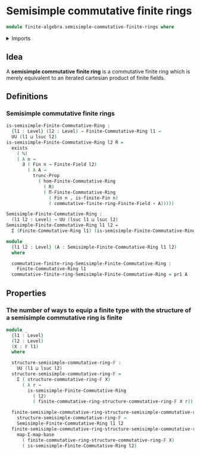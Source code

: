 # Semisimple commutative finite rings

```agda
module finite-algebra.semisimple-commutative-finite-rings where
```

<details><summary>Imports</summary>

```agda
open import elementary-number-theory.natural-numbers

open import finite-algebra.commutative-finite-rings
open import finite-algebra.dependent-products-commutative-finite-rings
open import finite-algebra.finite-fields
open import finite-algebra.homomorphisms-commutative-finite-rings

open import foundation.dependent-pair-types
open import foundation.existential-quantification
open import foundation.function-types
open import foundation.functoriality-dependent-pair-types
open import foundation.propositional-truncations
open import foundation.universe-levels

open import univalent-combinatorics.finite-types
open import univalent-combinatorics.standard-finite-types
```

</details>

## Idea

A **semisimple commutative finite ring** is a commutative finite ring which is
merely equivalent to an iterated cartesian product of finite fields.

## Definitions

### Semisimple commutative finite rings

```agda
is-semisimple-Finite-Commutative-Ring :
  {l1 : Level} (l2 : Level) → Finite-Commutative-Ring l1 →
  UU (l1 ⊔ lsuc l2)
is-semisimple-Finite-Commutative-Ring l2 R =
  exists
    ( ℕ)
    ( λ n →
      ∃ ( Fin n → Finite-Field l2)
        ( λ A →
          trunc-Prop
            ( hom-Finite-Commutative-Ring
              ( R)
              ( Π-Finite-Commutative-Ring
                ( Fin n , is-finite-Fin n)
                ( commutative-finite-ring-Finite-Field ∘ A)))))

Semisimple-Finite-Commutative-Ring :
  (l1 l2 : Level) → UU (lsuc l1 ⊔ lsuc l2)
Semisimple-Finite-Commutative-Ring l1 l2 =
  Σ (Finite-Commutative-Ring l1) (is-semisimple-Finite-Commutative-Ring l2)

module _
  {l1 l2 : Level} (A : Semisimple-Finite-Commutative-Ring l1 l2)
  where

  commutative-finite-ring-Semisimple-Finite-Commutative-Ring :
    Finite-Commutative-Ring l1
  commutative-finite-ring-Semisimple-Finite-Commutative-Ring = pr1 A
```

## Properties

### The number of ways to equip a finite type with the structure of a semisimple commutative ring is finite

```agda
module _
  {l1 : Level}
  (l2 : Level)
  (X : 𝔽 l1)
  where

  structure-semisimple-commutative-ring-𝔽 :
    UU (l1 ⊔ lsuc l2)
  structure-semisimple-commutative-ring-𝔽 =
    Σ ( structure-commutative-ring-𝔽 X)
      ( λ r →
        is-semisimple-Finite-Commutative-Ring
          ( l2)
          ( finite-commutative-ring-structure-commutative-ring-𝔽 X r))

  finite-semisimple-commutative-ring-structure-semisimple-commutative-ring-𝔽 :
    structure-semisimple-commutative-ring-𝔽 →
    Semisimple-Finite-Commutative-Ring l1 l2
  finite-semisimple-commutative-ring-structure-semisimple-commutative-ring-𝔽 =
    map-Σ-map-base
      ( finite-commutative-ring-structure-commutative-ring-𝔽 X)
      ( is-semisimple-Finite-Commutative-Ring l2)
```
